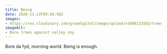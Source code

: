 ```yaml
---
title: Being
date: 2020-11-23T09:26:58Z
images:
- https://res.cloudinary.com/growdigital/image/upload/v1606123583/trees-sky-201123.jpg
imageAlt:
- Bare trees against valley sky
---
```


Bore da fyd, morning world. Being is enough.
